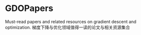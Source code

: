 # GDOPapers
Must-read papers and related resources on gradient descent and optimization. 梯度下降与优化领域值得一读的论文与相关资源集合
